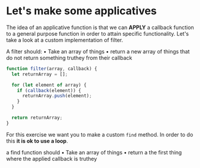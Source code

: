 # Let's make some applicatives

The idea of an applicative function is that we can **APPLY** a callback function to a general purpose function in order to attain specific functionality. Let's take a look at a custom implementation of filter.

A filter should:
• Take an array of things
• return a new array of things that do not return something truthey from their callback

```js
function filter(array, callback) {
  let returnArray = [];

  for (let element of array) {
    if (callback(element)) {
      returnArray.push(element);
    }
  }

  return returnArray;
}
```

For this exercise we want you to make a custom `find` method. In order to do this **it is ok to use a loop**.

a find function should
• Take an array of things
• return a the first thing where the applied callback is truthey
